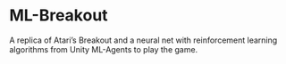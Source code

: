 # ML-Breakout
A replica of Atari’s Breakout and a neural net with reinforcement learning algorithms from Unity ML-Agents to play the game.
